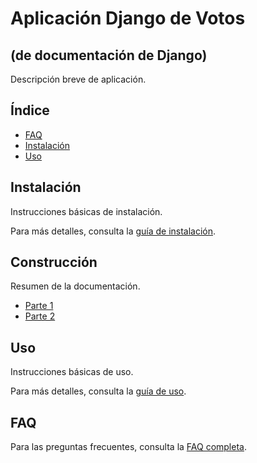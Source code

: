 # Aplicación Django de Votos

## (de documentación de Django)

Descripción breve de aplicación.

## Índice

- [FAQ](docs/Faq.md)
- [Instalación](INSTALACION.md)
- [Uso](USO.md)

## Instalación

Instrucciones básicas de instalación.

Para más detalles, consulta la [guía de instalación](INSTALACION.md).

## Construcción

Resumen de la documentación.

- [Parte 1](docs/partes/01part.md)
- [Parte 2](docs/partes/02part.md)

## Uso

Instrucciones básicas de uso.

Para más detalles, consulta la [guía de uso](USO.md).

## FAQ

Para las preguntas frecuentes, consulta la [FAQ completa](docs/Faq.md).
